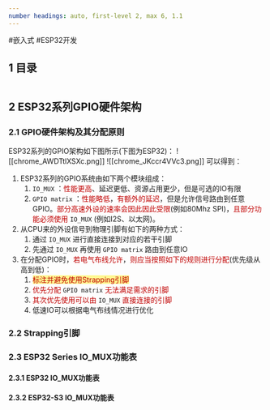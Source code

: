 ```yaml
---
number headings: auto, first-level 2, max 6, 1.1
---
```

#嵌入式 #ESP32开发 

## 1 目录

```toc
```

## 2 ESP32系列GPIO硬件架构

### 2.1 GPIO硬件架构及其分配原则

ESP32系列的GPIO架构如下图所示(下图为ESP32)：
	![[chrome_AWDTtlXSXc.png]]
	![[chrome_JKccr4VVc3.png]]
可以得到：
1. ESP32系列的GPIO系统由如下两个模块组成：
	1. `IO_MUX` ：<font color="#c00000">性能更高</font>、延迟更低、资源占用更少，但是可选的IO有限
	2. `GPIO matrix` ：<font color="#c00000">性能略低</font>，<font color="#c00000">有额外的延迟</font>，但是允许信号路由到任意GPIO。<font color="#c00000">部分高速外设的速率会因此因此受限</font>(例如80Mhz SPI)，<font color="#c00000">且部分功能必须使用</font> `IO_MUX` (例如I2S、以太网)。
2. 从CPU来的外设信号到物理引脚有如下的两种方式：
	1. 通过 `IO_MUX` 进行直接连接到对应的若干引脚
	2. 先通过 `IO_MUX` 再使用 `GPIO matrix` 路由到任意IO
3. 在分配GPIO时，<font color="#c00000">若电气布线允许</font>，<font color="#c00000">则应当按照如下的规则进行分配</font>(优先级从高到低)：
	1. <span style="background:#fff88f"><font color="#c00000">标注并避免使用Strapping引脚</font></span>
	2. <font color="#c00000">优先分配</font> `GPIO matrix` <font color="#c00000">无法满足需求的引脚</font>
	3. <font color="#c00000">其次优先使用可以由</font> `IO_MUX` <font color="#c00000">直接连接的引脚</font>
	4. 低速IO可以根据电气布线情况进行优化

### 2.2 Strapping引脚



### 2.3 ESP32 Series IO_MUX功能表

#### 2.3.1 ESP32 IO_MUX功能表

#### 2.3.2 ESP32-S3 IO_MUX功能表



